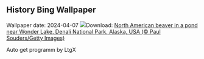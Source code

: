 ## History Bing Wallpaper
Wallpaper date: 2024-04-07
![](https://www.bing.com/th?id=OHR.BeaverDenali_EN-GB1771360512_UHD.jpg&w=1000)Download: [North American beaver in a pond near Wonder Lake, Denali National Park, Alaska, USA (© Paul Souders/Getty Images)](https://www.bing.com/th?id=OHR.BeaverDenali_EN-GB1771360512_UHD.jpg)

Auto get programm by LtgX
